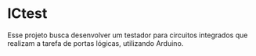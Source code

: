 # ICtest

Esse projeto busca desenvolver um testador para circuitos integrados que realizam a tarefa de portas lógicas, utilizando Arduino.
